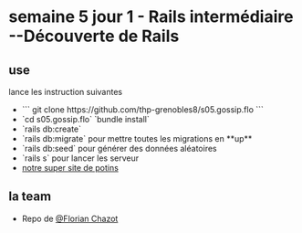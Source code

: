 # semaine 5 jour 1 - Rails intermédiaire --Découverte de Rails

## use

lance les instruction suivantes
<ul>
  <li>
  ```
  git clone https://github.com/thp-grenobles8/s05.gossip.flo
  ```
  <li>`cd s05.gossip.flo` `bundle install`
  <li>`rails db:create`
  <li>`rails db:migrate` pour mettre toutes les migrations en **up**
  <li>`rails db:seed` pour générer des données aléatoires
  <li>`rails s` pour lancer les serveur
  <li> <a href="http://localhost:3000/ ">notre super site de potins</a>
</ul>

## la team

- Repo de <a href="https://thehackingproject.slack.com/messages/UHFNBN79D/">@Florian Chazot</a>
